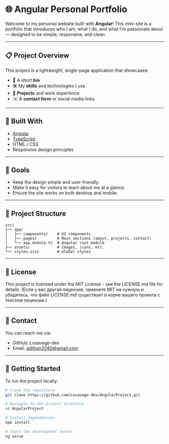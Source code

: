 # 🌐 Angular Personal Portfolio

Welcome to my personal website built with **Angular**! This mini-site is a portfolio that introduces who I am, what I do, and what I'm passionate about — designed to be simple, responsive, and clean.

---

## 📋 Project Overview

This project is a lightweight, single-page application that showcases:
- 👤 A short **bio**
- 🛠️ My **skills** and technologies I use
- 💼 **Projects** and work experience
- ✉️ A **contact form** or social media links
---

## 🚀 Built With

- [Angular](https://angular.io/)
- [TypeScript](https://www.typescriptlang.org/)
- HTML / CSS
- Responsive design principles

---

## 🌟 Goals

- Keep the design simple and user-friendly.
- Make it easy for visitors to learn about me at a glance.
- Ensure the site works on both desktop and mobile.

---

## 📁 Project Structure

```plaintext
src/
├── app/
│   ├── components/    # UI components
│   ├── pages/         # Main sections (about, projects, contact)
│   └── app.module.ts  # Angular root module
├── assets/            # Images, icons, etc.
└── styles.scss        # Global styles
```

---

## 📜 License
This project is licensed under the MIT License - see the LICENSE.md file for details.
(Если у вас другая лицензия, замените MIT на нужную и убедитесь, что файл LICENSE.md существует в корне вашего проекта с текстом лицензии.)

---

## 📧 Contact
You can reach me via:

- GitHub: Losavage-dev
- Email: adilhan2040@gmail.com

---

## 🔧 Getting Started

To run the project locally:

```bash
# Clone the repository
git clone https://github.com/Losavage-dev/AngularProject.git

# Navigate to the project directory
cd AngularProject

# Install dependencies
npm install

# Start the development server
ng serve
